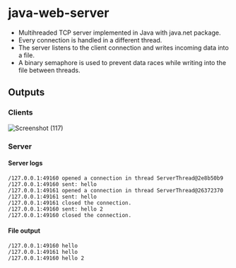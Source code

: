 # java-web-server
- Multihreaded TCP server implemented in Java with java.net package. 
- Every connection is handled in a different thread. 
- The server listens to the client connection and writes incoming data into a file. 
- A binary semaphore is used to prevent data races while writing into the file between threads.

## Outputs

### Clients

![Screenshot (117)](https://user-images.githubusercontent.com/59166549/202149068-96591b92-7428-417c-bc6f-48613de043ac.png)

### Server

#### Server logs
```
/127.0.0.1:49160 opened a connection in thread ServerThread@2e8b50b9
/127.0.0.1:49160 sent: hello
/127.0.0.1:49161 opened a connection in thread ServerThread@26372370
/127.0.0.1:49161 sent: hello
/127.0.0.1:49161 closed the connection.
/127.0.0.1:49160 sent: hello 2
/127.0.0.1:49160 closed the connection.
```
#### File output
```
/127.0.0.1:49160 hello
/127.0.0.1:49161 hello
/127.0.0.1:49160 hello 2
```
